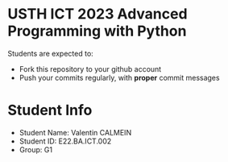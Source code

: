 USTH ICT 2023 Advanced Programming with Python
=====================================================

Students are expected to:
* Fork this repository to your github account
* Push your commits regularly, with **proper** commit messages


Student Info
=========================

* Student Name: Valentin CALMEIN 
* Student ID: E22.BA.ICT.002
* Group: G1
